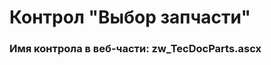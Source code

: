 ﻿---
description: 2.4.10.1
---
# Контрол "Выбор запчасти"
### Имя контрола в веб-части: zw_TecDocParts.ascx

